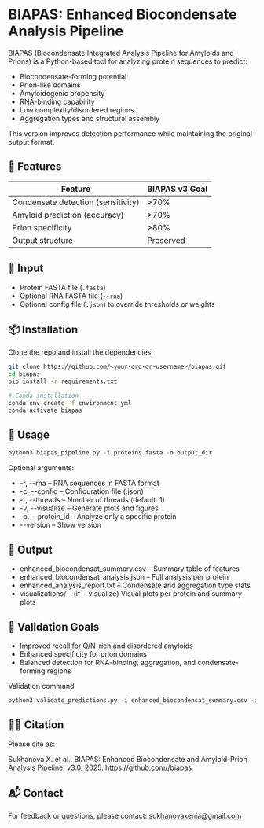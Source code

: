 # BIAPAS: Enhanced Biocondensate Analysis Pipeline

BIAPAS (Biocondensate Integrated Analysis Pipeline for Amyloids and Prions) is a Python-based tool for analyzing protein sequences to predict:
- Biocondensate-forming potential
- Prion-like domains
- Amyloidogenic propensity
- RNA-binding capability
- Low complexity/disordered regions
- Aggregation types and structural assembly

This version improves detection performance while maintaining the original output format.

## 🚀 Features

| Feature                        | BIAPAS v3 Goal |
|-------------------------------|----------------|
| Condensate detection (sensitivity) | >70%           |
| Amyloid prediction (accuracy)     | >70%           |
| Prion specificity                 | >80%           |
| Output structure                 | Preserved      |

## 🧬 Input

- Protein FASTA file (`.fasta`)
- Optional RNA FASTA file (`--rna`)
- Optional config file (`.json`) to override thresholds or weights

## 📦 Installation

Clone the repo and install the dependencies:
```bash
git clone https://github.com/<your-org-or-username>/biapas.git
cd biapas
pip install -r requirements.txt

# Conda installation
conda env create -f environment.yml
conda activate biapas
```

## 🔧 Usage
```python
python3 biapas_pipeline.py -i proteins.fasta -o output_dir
```

Optional arguments:
- -r, --rna – RNA sequences in FASTA format
- -c, --config – Configuration file (.json)
- -t, --threads – Number of threads (default: 1)
- -v, --visualize – Generate plots and figures
- -p, --protein_id – Analyze only a specific protein
- --version – Show version

## 📁 Output
- enhanced_biocondensat_summary.csv – Summary table of features
- enhanced_biocondensat_analysis.json – Full analysis per protein
- enhanced_analysis_report.txt – Condensate and aggregation type stats
- visualizations/ – (if --visualize) Visual plots per protein and summary plots

## 🧪 Validation Goals

- Improved recall for Q/N-rich and disordered amyloids
- Enhanced specificity for prion domains
- Balanced detection for RNA-binding, aggregation, and condensate-forming regions

Validation command
```python
python3 validate_predictions.py -i enhanced_biocondensat_summary.csv -o output_dir
```

## 👩‍🔬 Citation

Please cite as:

Sukhanova X. et al., BIAPAS: Enhanced Biocondensate and Amyloid-Prion Analysis Pipeline, v3.0, 2025. https://github.com/<your-org-or-username>/biapas

## 📬 Contact

For feedback or questions, please contact: sukhanovaxenia@gmail.com
